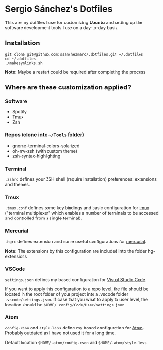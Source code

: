 # Sergio Sánchez's Dotfiles
This are my dotfiles I use for customizing **Ubuntu** and setting up the software development tools I use on a day-to-day basis.

## Installation

```
git clone git@github.com:ssanchezmarc/.dotfiles.git ~/.dotfiles
cd ~/.dotfiles
./makesymlinks.sh
```
**Note:** Maybe a restart could be required after completing the process


## Where are these customization applied?
### Software
- Spotify
- Tmux
- Zsh

### Repos (clone into `~/Tools` folder)
- gnome-terminal-colors-solarized
- oh-my-zsh (with custom theme)
- zsh-syntax-highlighting

### Terminal
`.zshrc` defines your ZSH shell (require installation) preferences: extensions and themes.

### Tmux
`.tmux.conf` defines some key bindings and basic configuration for [tmux](https://github.com/tmux/tmux) ("terminal multiplexer" which enables a number of terminals to be accessed and controlled from a single terminal).

### Mercurial
`.hgrc` defines extension and some useful configurations for [mercurial](https://www.mercurial-scm.org/).

**Note:** The extensions by this configuration are included into the folder hg-extensions

### VSCode
`settings.json` defines my based configuration for [Visual Studio Code](https://code.visualstudio.com/).

If you want to apply this configuration to a repo level, the file should be located in the root folder of your project into a .vscode folder `.vscode/settings.json`. If case that you wnat to apply to user level, the location should be `$HOME/.config/Code/User/settings.json`

### Atom
`config.cson` and `style.less` define my based configuration for [Atom](https://code.visualstudio.com/). Probably outdated as I have not used it for a long time.

Default location `$HOME/.atom/config.cson` and `$HOME/.atom/style.less`
